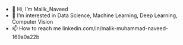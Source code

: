 - 👋 Hi, I’m Malik_Naveed
- 👀 I’m interested in Data Science, Machine Learning, Deep Learning, Computer Vision
- 📫 How to reach me linkedin.com/in/malik-muhammad-naveed-169a0a22b

